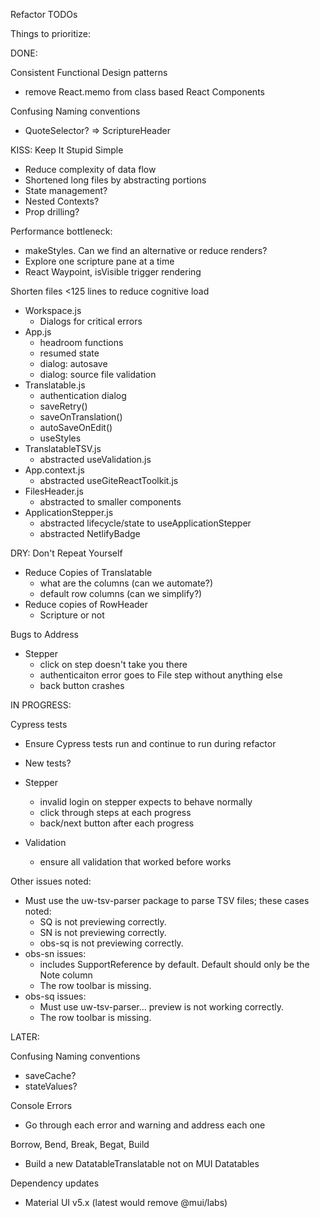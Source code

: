 Refactor TODOs

Things to prioritize:

DONE:

Consistent Functional Design patterns
- remove React.memo from class based React Components

Confusing Naming conventions
- QuoteSelector? => ScriptureHeader

KISS: Keep It Stupid Simple
- Reduce complexity of data flow
- Shortened long files by abstracting portions
- State management?
- Nested Contexts?
- Prop drilling?

Performance bottleneck:
- makeStyles. Can we find an alternative or reduce renders?
- Explore one scripture pane at a time
- React Waypoint, isVisible trigger rendering

Shorten files <125 lines to reduce cognitive load
- Workspace.js
  - Dialogs for critical errors
- App.js
  - headroom functions
  - resumed state
  - dialog: autosave
  - dialog: source file validation
- Translatable.js
  - authentication dialog
  - saveRetry()
  - saveOnTranslation()
  - autoSaveOnEdit()
  - useStyles
- TranslatableTSV.js
  - abstracted useValidation.js
- App.context.js
  - abstracted useGiteReactToolkit.js
- FilesHeader.js
  - abstracted to smaller components
- ApplicationStepper.js
  - abstracted lifecycle/state to useApplicationStepper
  - abstracted NetlifyBadge

DRY: Don't Repeat Yourself
- Reduce Copies of Translatable
  - what are the columns (can we automate?)
  - default row columns (can we simplify?)
- Reduce copies of RowHeader
  - Scripture or not

Bugs to Address
- Stepper
  - click on step doesn't take you there
  - authenticaiton error goes to File step without anything else
  - back button crashes

IN PROGRESS:

Cypress tests
- Ensure Cypress tests run and continue to run during refactor
- New tests?
- Stepper
  - invalid login on stepper expects to behave normally
  - click through steps at each progress
  - back/next button after each progress

- Validation
  - ensure all validation that worked before works

Other issues noted:
- Must use the uw-tsv-parser package to parse TSV files; these cases noted:
  - SQ is not previewing correctly.
  - SN is not previewing correctly.
  - obs-sq is not previewing correctly.
- obs-sn issues:
  - includes SupportReference by default. Default should only be the Note column
  - The row toolbar is missing.
- obs-sq issues:
  - Must use uw-tsv-parser... preview is not working correctly.
  - The row toolbar is missing.

LATER:

Confusing Naming conventions
- saveCache?
- stateValues?

Console Errors
- Go through each error and warning and address each one

Borrow, Bend, Break, Begat, Build
- Build a new DatatableTranslatable not on MUI Datatables

Dependency updates
- Material UI v5.x (latest would remove @mui/labs)